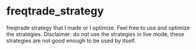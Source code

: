 # freqtrade_strategy
freqtrade strategy that I made or I optimize. Feel free to use and optimize the strategies.
Disclaimer: do not use the strategies in live mode, these strategies are not good enough to be used by itself.
